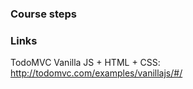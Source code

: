 ### Course steps


### Links
TodoMVC Vanilla JS + HTML + CSS:
http://todomvc.com/examples/vanillajs/#/

